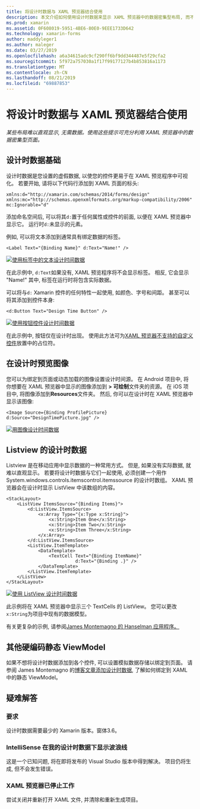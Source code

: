 ```yaml
---
title: 将设计时数据与 XAML 预览器结合使用
description: 本文介绍如何使用设计时数据来显示 XAML 预览器中的数据密集型布局, 而不运行您的应用程序。
ms.prod: xamarin
ms.assetid: 0F608019-5951-4BE6-80E0-9EEE1733D642
ms.technology: xamarin-forms
author: maddyleger1
ms.author: maleger
ms.date: 03/27/2019
ms.openlocfilehash: a6a34615adc9cf290ff6bf9dd344487e5f29cfa2
ms.sourcegitcommit: 5f972a757030a1f17f99177127b4b853816a1173
ms.translationtype: MT
ms.contentlocale: zh-CN
ms.lasthandoff: 08/21/2019
ms.locfileid: "69887853"
---
```

# <a name="use-design-time-data-with-the-xaml-previewer"></a>将设计时数据与 XAML 预览器结合使用

_某些布局难以直观显示, 无需数据。使用这些提示可充分利用 XAML 预览器中的数据密集型页面。_

## <a name="design-time-data-basics"></a>设计时数据基础

设计时数据是您设置的虚假数据, 以使您的控件更易于在 XAML 预览程序中可视化。 若要开始, 请将以下代码行添加到 XAML 页面的标头:

```xaml
xmlns:d="http://xamarin.com/schemas/2014/forms/design"
xmlns:mc="http://schemas.openxmlformats.org/markup-compatibility/2006"
mc:Ignorable="d"
```

添加命名空间后, 可以将其`d:`置于任何属性或控件的前面, 以便在 XAML 预览器中显示它。 运行时`d:`未显示的元素。

例如, 可以将文本添加到通常具有绑定数据的标签。

```xaml
<Label Text="{Binding Name}" d:Text="Name!" />
```

[![使用标签中的文本设计时间数据](xaml-previewer-images/designtimedata-label-sm.png "使用文本标记设计时间数据")](xaml-previewer-images/designtimedata-label-lg.png#lightbox)

在此示例中, `d:Text`如果没有, XAML 预览程序将不会显示标签。 相反, 它会显示 "Name!" 其中, 标签在运行时将包含实际数据。

可以将与`d:` Xamarin 控件的任何特性一起使用, 如颜色、字号和间距。 甚至可以将其添加到控件本身:

```xaml
<d:Button Text="Design Time Button" />
```

[![使用按钮控件设计时间数据](xaml-previewer-images/designtimedata-controls-sm.png "使用按钮控件设计时间数据")](xaml-previewer-images/designtimedata-controls-lg.png#lightbox)

在此示例中, 按钮仅在设计时出现。 使用此方法可为[XAML 预览器不支持的自定义控件](render-custom-controls.md)放置中的占位符。

## <a name="preview-images-at-design-time"></a>在设计时预览图像

您可以为绑定到页面或动态加载的图像设置设计时间源。 在 Android 项目中, 将你想要在 XAML 预览器中显示的图像添加到 **> 可绘制**文件夹的资源。 在 iOS 项目中, 将图像添加到**Resources**文件夹。 然后, 你可以在设计时在 XAML 预览器中显示该图像:

```xaml
<Image Source={Binding ProfilePicture} d:Source="DesignTimePicture.jpg" />
```

[![用图像设计时间数据](xaml-previewer-images/designtimedata-image-sm.png "用配置映像设计时间数据")](xaml-previewer-images/designtimedata-image-lg.png#lightbox)

## <a name="design-time-data-for-listviews"></a>Listview 的设计时数据

Listview 是在移动应用中显示数据的一种常用方式。 但是, 如果没有实际数据, 就难以直观显示。 若要将设计时数据与它们一起使用, 必须创建一个用作 System.windows.controls.itemscontrol.itemssource 的设计时数组。 XAML 预览器会在设计时显示 ListView 中该数组的内容。

```xaml
<StackLayout>
    <ListView ItemsSource="{Binding Items}">
        <d:ListView.ItemsSource>
            <x:Array Type="{x:Type x:String}">
                <x:String>Item One</x:String>
                <x:String>Item Two</x:String>
                <x:String>Item Three</x:String>
            </x:Array>
        </d:ListView.ItemsSource>
        <ListView.ItemTemplate>
            <DataTemplate>
                <TextCell Text="{Binding ItemName}"
                          d:Text="{Binding .}" />
            </DataTemplate>
        </ListView.ItemTemplate>
    </ListView>
</StackLayout>
```

[![使用 ListView 设计时间数据](xaml-previewer-images/designtimedata-itemssource-sm.png "使用 ListView 设计时间数据")](xaml-previewer-images/designtimedata-itemssource-lg.png#lightbox)

此示例将在 XAML 预览器中显示三个 TextCells 的 ListView。 您可以更改`x:String`为项目中现有的数据模型。

有关更复杂的示例, 请参阅[James Montemagno 的 Hanselman 应用程序。](https://github.com/jamesmontemagno/Hanselman.Forms/blob/vnext/src/Hanselman/Views/Podcasts/PodcastDetailsPage.xaml#L26-L47)

## <a name="alternative-hardcode-a-static-viewmodel"></a>其他硬编码静态 ViewModel

如果不想将设计时数据添加到各个控件, 可以设置模拟数据存储以绑定到页面。 请参阅 James Montemagno 的[博客文章添加设计时数据](http://motzcod.es/post/143702671962/xamarinforms-xaml-previewer-design-time-data), 了解如何绑定到 XAML 中的静态 ViewModel。

## <a name="troubleshooting"></a>疑难解答

### <a name="requirements"></a>要求

设计时数据需要最少的 Xamarin 版本。窗体3.6。

### <a name="intellisense-shows-squiggly-lines-under-my-design-time-data"></a>IntelliSense 在我的设计时数据下显示波浪线

这是一个已知问题, 将在即将发布的 Visual Studio 版本中得到解决。 项目仍将生成, 但不会发生错误。

### <a name="the-xaml-previewer-stopped-working"></a>XAML 预览器已停止工作

尝试关闭并重新打开 XAML 文件, 并清除和重新生成项目。
